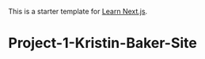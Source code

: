 This is a starter template for [Learn Next.js](https://nextjs.org/learn).
# Project-1-Kristin-Baker-Site
